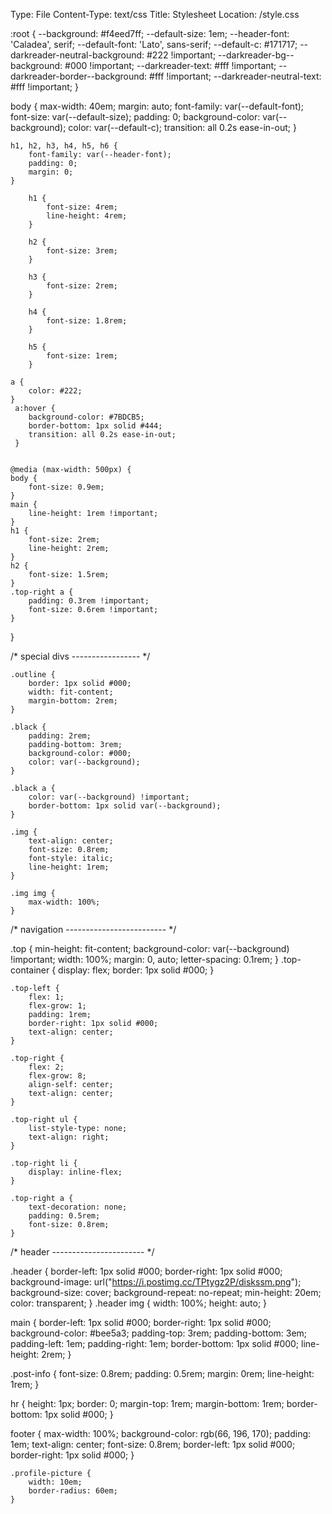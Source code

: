 Type: File
Content-Type: text/css
Title: Stylesheet
Location: /style.css

:root {
    --background: #f4eed7ff;
    --default-size: 1em;
    --header-font: 'Caladea', serif;
    --default-font: 'Lato', sans-serif;
    --default-c: #171717;
    --darkreader-neutral-background: #222 !important;
    --darkreader-bg--background: #000 !important;
    --darkreader-text: #fff !important;
    --darkreader-border--background: #fff !important;
    --darkreader-neutral-text: #fff !important;
}

body {
    max-width: 40em;
    margin: auto;
    font-family: var(--default-font);
    font-size: var(--default-size);
    padding: 0;
    background-color: var(--background);
    color: var(--default-c);
    transition: all 0.2s ease-in-out;
    }

    h1, h2, h3, h4, h5, h6 {
        font-family: var(--header-font);
        padding: 0;
        margin: 0;
    }

        h1 {
            font-size: 4rem;
            line-height: 4rem;
        }

        h2 {
            font-size: 3rem;
        }

        h3 {
            font-size: 2rem;
        }

        h4 {
            font-size: 1.8rem;
        }

        h5 {
            font-size: 1rem;
        }

    a {
        color: #222;
    }
     a:hover {
        background-color: #7BDCB5;
        border-bottom: 1px solid #444;
        transition: all 0.2s ease-in-out;
     }


    @media (max-width: 500px) {
	body {
		font-size: 0.9em;
	}
    main {
        line-height: 1rem !important;
    }
    h1 {
        font-size: 2rem;
        line-height: 2rem;
    }
    h2 {
        font-size: 1.5rem;
    }
    .top-right a {
        padding: 0.3rem !important;
        font-size: 0.6rem !important;
    }
}

/* special divs ----------------- */

    .outline {
        border: 1px solid #000;
        width: fit-content;
        margin-bottom: 2rem;
    }

    .black {
        padding: 2rem;
        padding-bottom: 3rem;
        background-color: #000;
        color: var(--background);
    }

    .black a {
        color: var(--background) !important;
        border-bottom: 1px solid var(--background);
    }

    .img {
        text-align: center;
        font-size: 0.8rem;
        font-style: italic;
        line-height: 1rem;
    }

    .img img {
        max-width: 100%;
    }


/* navigation ------------------------- */

.top {
	min-height: fit-content;
	background-color: var(--background) !important;
	width: 100%;
    margin: 0, auto;
    letter-spacing: 0.1rem;
}
    .top-container {
        display: flex;
        border: 1px solid #000;
    }

	.top-left {
		flex: 1;
		flex-grow: 1;
        padding: 1rem;
        border-right: 1px solid #000;
        text-align: center;
	}

	.top-right {
		flex: 2;
        flex-grow: 8;
        align-self: center;
        text-align: center;
	}

	.top-right ul {
	    list-style-type: none;
	    text-align: right;
	}

	.top-right li {
	    display: inline-flex;
    }

    .top-right a {
        text-decoration: none;
        padding: 0.5rem;
        font-size: 0.8rem;
    }

/* header ----------------------- */

.header {
    border-left: 1px solid #000;
    border-right: 1px solid #000;
    background-image: url("https://i.postimg.cc/TPtygz2P/diskssm.png");
    background-size: cover;
    background-repeat: no-repeat;
    min-height: 20em;
    color: transparent;
}
    .header img {
        width: 100%;
        height: auto;
}

main {
    border-left: 1px solid #000;
    border-right: 1px solid #000;
    background-color: #bee5a3;
    padding-top: 3rem;
    padding-bottom: 3em;
    padding-left: 1em;
    padding-right: 1em;
    border-bottom: 1px solid #000;
    line-height: 2rem;
}

.post-info {
    font-size: 0.8rem;
    padding: 0.5rem;
    margin: 0rem;
    line-height: 1rem;
}

hr {
    height: 1px;
    border: 0;
    margin-top: 1rem;
    margin-bottom: 1rem;
    border-bottom: 1px solid #000;
}

footer {
        max-width: 100%;
        background-color: rgb(66, 196, 170);
        padding: 1em;
        text-align: center;
        font-size: 0.8rem;
        border-left: 1px solid #000;
        border-right: 1px solid #000;
    }


    .profile-picture {
        width: 10em;
        border-radius: 60em;
    }